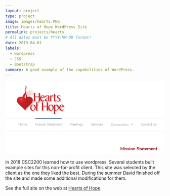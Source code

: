 ```yaml
---
layout: project
type: project
image: images/hearts.PNG
title: Hearts of Hope WordPress Site
permalink: projects/hearts
# All dates must be YYYY-MM-DD format!
date: 2019-04-01
labels:
  - wordpress 
  - CSS
  - Bootstrap
summary: A good example of the capabilities of WordPress. 
---
```


<img class="ui image" src="images/hearts.PNG"> 

In 2018 CSC2200 learned how to use wordpress. Several students built example sites for this non-for-profit client. 
This site was selected by the client as the one they liked the best. 
During the summer David finished off the site and made some additional modifications for them. 

See the full site on the web at <a href='http://heartsofhope.net'> Hearts of Hope </a>
